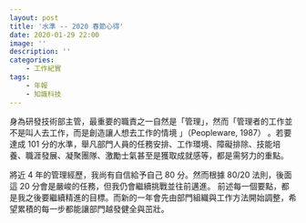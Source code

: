 ```yaml
---
layout: post
title: '水準 -- 2020 春節心得'
date: 2020-01-29 22:00
image: ''
description: ''
categories:
    - 工作紀實
tags:
    - 年報
    - 知識科技
---
```


身為研發技術部主管，最重要的職責之一自然是「管理」，然而「管理者的工作並不是叫人去工作，而是創造讓人想去工作的情境 」（Peopleware, 1987）
。若要達成 101 分的水準，舉凡部門人員的任務安排、工作環境、障礙排除、技能培養、職涯發展、凝聚團隊、激勵士氣甚至是獲取成就感等，都是需努力的重點。

將近 4 年的管理經歷，我尚有自信給予自己 80 分。然而根據 80/20 法則，後面這 20 分會是嚴峻的任務，但我仍會繼續挑戰並往前邁進。
前述每一個要點，都是我之後要繼續精進的目標。而新的一年會先由部門組織與工作方法開始調整，希望累積的每一步都能讓部門越發健全與茁壯。
